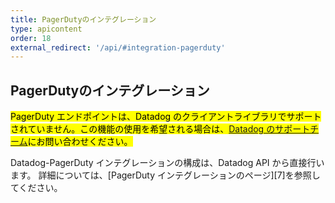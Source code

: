 ```yaml
---
title: PagerDutyのインテグレーション
type: apicontent
order: 18
external_redirect: '/api/#integration-pagerduty'
---
```

## PagerDutyのインテグレーション

<mark>PagerDuty エンドポイントは、Datadog のクライアントライブラリでサポートされていません。この機能の使用を希望される場合は、[Datadog のサポートチーム][1]にお問い合わせください。</mark>

Datadog-PagerDuty インテグレーションの構成は、Datadog API から直接行います。
詳細については、[PagerDuty インテグレーションのページ][7]を参照してください。

[1]: /ja/help
[2]: /ja/integrations/pagerduty